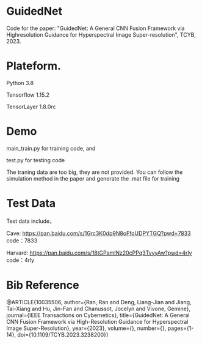# GuidedNet
Code for the paper: "GuidedNet: A General CNN Fusion Framework via Highresolution Guidance for Hyperspectral Image Super-resolution", TCYB, 2023.

# Plateform.

Python 3.8 

Tensorflow 1.15.2

TensorLayer 1.8.0rc

# Demo
main_train.py for training code, and 

test.py for testing code

The traning data are too big, they are not provided. You can follow the simulation method in the paper and generate the .mat file for training

# Test Data
Test data include，

Cave: https://pan.baidu.com/s/1Grc3K0dp9N8oFfqUDPYTGQ?pwd=7833 code：7833 


Harvard: https://pan.baidu.com/s/18tGPamlNz20cPPq3TvyyAw?pwd=4rly  code：4rly 


# Bib Reference
@ARTICLE{10035506,
  author={Ran, Ran and Deng, Liang-Jian and Jiang, Tai-Xiang and Hu, Jin-Fan and Chanussot, Jocelyn and Vivone, Gemine},
  journal={IEEE Transactions on Cybernetics},
  title={GuidedNet: A General CNN Fusion Framework via High-Resolution Guidance for Hyperspectral Image Super-Resolution},
  year={2023},
  volume={},
  number={},
  pages={1-14},
  doi={10.1109/TCYB.2023.3238200}}
